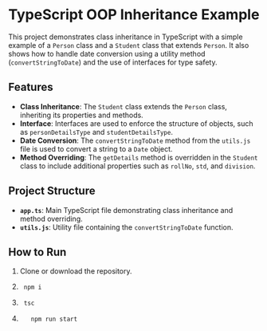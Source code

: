 # TypeScript OOP Inheritance Example

This project demonstrates class inheritance in TypeScript with a simple example of a `Person` class and a `Student` class that extends `Person`. It also shows how to handle date conversion using a utility method (`convertStringToDate`) and the use of interfaces for type safety.

## Features

- **Class Inheritance**: The `Student` class extends the `Person` class, inheriting its properties and methods.
- **Interface**: Interfaces are used to enforce the structure of objects, such as `personDetailsType` and `studentDetailsType`.
- **Date Conversion**: The `convertStringToDate` method from the `utils.js` file is used to convert a string to a `Date` object.
- **Method Overriding**: The `getDetails` method is overridden in the `Student` class to include additional properties such as `rollNo`, `std`, and `division`.

## Project Structure

- **`app.ts`**: Main TypeScript file demonstrating class inheritance and method overriding.
- **`utils.js`**: Utility file containing the `convertStringToDate` function.

## How to Run

1. Clone or download the repository.
2. ```bash 
    npm i 
3. ```bash
    tsc
4. ```bash
      npm run start 

